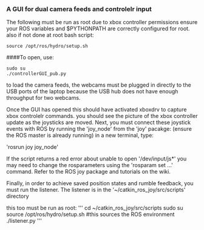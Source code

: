 ### A GUI for dual camera feeds and controlelr input

The following must be run as root due to xbox controller permissions
ensure your ROS variables and $PYTHONPATH are correctly configured for root.
also if not done at root bash script:

`source /opt/ros/hydro/setup.sh`

####To open, use: 
```
sudo su
./controllerGUI_pub.py
```
to load the camera feeds, the webcams must be plugged in directly to the USB ports of the laptop because the USB hub does not have enough throughput for two webcams.

Once the GUI has opened this should have activated xboxdrv to capture xbox controlelr commands.  you should see the picture of the xbox controller update as the joysticks are moved.
Next, you must connect these joystick events with ROS by running the 'joy_node' from the 'joy' pacakge:
(ensure the ROS master is already running)
in a new terminal, type:

'rosrun joy joy_node'

If the script returns a red error about unable to open '/dev/input/js*' you may need to change the rosparameters using the 'rosparam set ...' command.
Refer to the ROS joy package and tutorials on the wiki.

Finally, in order to achieve saved position states and rumble feedback, you must run the listener.
The listener is in the '~/catkin_ros_joy/src/scripts' directory

this too must be run as root:
'''
cd ~/catkin_ros_joy/src/scripts
sudo su
source /opt/ros/hydro/setup.sh #this sources the ROS environment
./listener.py
'''

